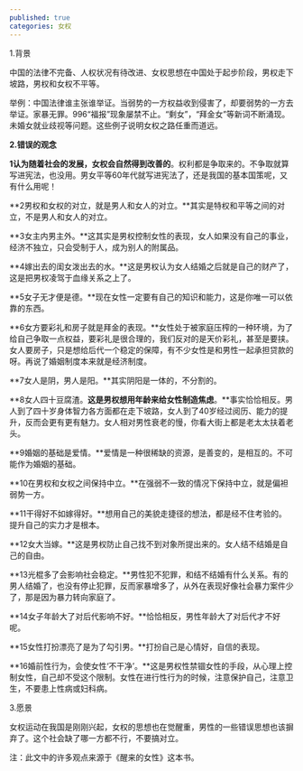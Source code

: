 ```yaml
---
published: true
categories: 女权
---
```

1.背景

中国的法律不完备、人权状况有待改进、女权思想在中国处于起步阶段，男权走下坡路，男权和女权不平等。

举例：中国法律谁主张谁举证。当弱势的一方权益收到侵害了，却要弱势的一方去举证。家暴无罪。996“福报”现象屡禁不止。“剩女”，“拜金女”等新词不断涌现。未婚女就业歧视等问题。这些例子说明女权之路任重而道远。

**2.错误的观念**

**1认为随着社会的发展，女权会自然得到改善的**。权利都是争取来的。不争取就算写进宪法，也没用。男女平等60年代就写进宪法了，还是我国的基本国策呢，又有什么用呢！

**2男权和女权的对立，就是男人和女人的对立。**其实是特权和平等之间的对立，不是男人和女人的对立。

**3女主内男主外。**这其实是男权控制女性的表现，女人如果没有自己的事业，经济不独立，只会受制于人，成为别人的附属品。

**4嫁出去的闺女泼出去的水。**这是男权认为女人结婚之后就是自己的财产了，这是把男权凌驾于血缘关系之上了。

**5女子无才便是德。**现在女性一定要有自己的知识和能力，这是你唯一可以依靠的东西。

**6女方要彩礼和房子就是拜金的表现。**女性处于被家庭压榨的一种环境，为了给自己争取一点权益，要彩礼是很合理的，我们反对的是天价彩礼，甚至是要挟。女人要房子，只是想给后代一个稳定的保障，有不少女性是和男性一起承担贷款的呀。再说了婚姻制度本来就是经济制度。

**7女人是阴，男人是阳。**其实阴阳是一体的，不分割的。

**8女人四十豆腐渣。**这是男权想用年龄来给女性制造焦虑**。**事实恰恰相反。男人到了四十岁身体智力各方面都在走下坡路，女人到了40岁经过阅历、能力的提升，反而会更有更有魅力。女人相对男性衰老的慢，你看大街上都是老太太扶着老头。

**9婚姻的基础是爱情。**爱情是一种很稀缺的资源，是善变的，是相互的。不可能作为婚姻的基础。

**10在男权和女权之间保持中立。**在强弱不一致的情况下保持中立，就是偏袒弱势一方。

**11干得好不如嫁得好。**想用自己的美貌走捷径的想法，都是经不住考验的。提升自己的实力才是根本。

**12女大当嫁。**这是男权防止自己找不到对象所提出来的。女人结不结婚是自己的自由。

**13光棍多了会影响社会稳定。**男性犯不犯罪，和结不结婚有什么关系。有的男人结婚了，也没有停止犯罪，反而家暴增多了，从外在表现好像社会暴力案件少了，那是因为暴力转向家庭了。

**14女子年龄大了对后代影响不好。**恰恰相反，男性年龄大了对后代才不好呢。

**15女性打扮漂亮了是为了勾引男。**打扮自己是心情好，自信的表现。

**16婚前性行为，会使女性‘不干净’。**这是男权性禁锢女性的手段，从心理上控制女性，自己却不受这个限制。女性在进行性行为的时候，注意保护自己，注意卫生，不要患上性病或妇科病。

3.愿景

女权运动在我国是刚刚兴起，女权的思想也在觉醒重，男性的一些错误思想也该摒弃了。这个社会缺了哪一方都不行，不要搞对立。

注：此文中的许多观点来源于《醒来的女性》这本书。